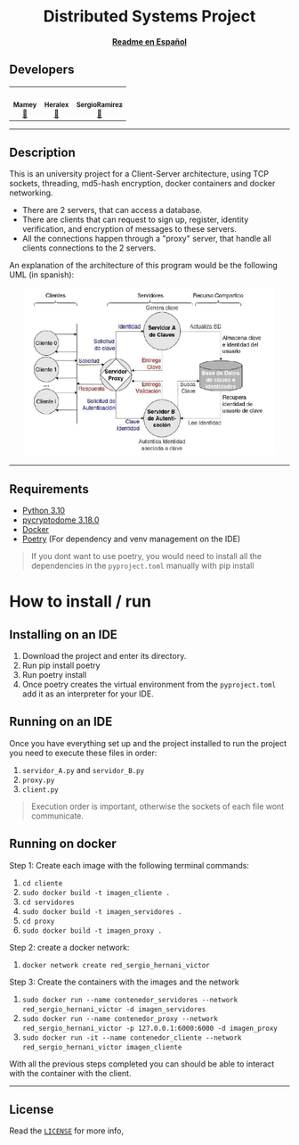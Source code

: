 <p align="center">
    <h1 align="center"> Distributed Systems Project</h1>
    <h4 align="center"><a href="docs/READMES.md">Readme en Español</a></h4>
</p>

## Developers
<table>
    <tbody>
        <tr>
            <td align="center"><a href="https://github.com/ImMamey" rel="nofollow"><img src="https://avatars.githubusercontent.com/u/32584037?v=4" width="150px;" alt="" style="max-width:100%;"><br><sub><b>Mamey</b></sub></a><br><a href="https://github.com/ImMamey/project-BDD/commits?author=ImMamey" title="Commits"><g-emoji class="g-emoji" alias="book" fallback-src="https://github.githubassets.com/images/icons/emoji/unicode/1f4d6.png">📖</g-emoji></a></td>
            <td align="center"><a href="https://github.com/heralex98" rel="nofollow"><img src="https://avatars.githubusercontent.com/u/106991487?v=4" width="150px;" alt="" style="max-width:100%;"><br><sub><b>Heralex</b></sub></a><br><a href="https://github.com/ImMamey/project-BDD/commits?author=heralex98" title="Commits"><g-emoji class="g-emoji" alias="book" fallback-src="https://github.githubassets.com/images/icons/emoji/unicode/1f4d6.png">📖</g-emoji></a></td>
            <td align="center"><a href="https://github.com/SergioRamirez1337" rel="nofollow"><img src="https://avatars.githubusercontent.com/u/45183215?v=4" width="150px;" alt="" style="max-width:100%;"><br><sub><b>SergioRamirez</b></sub></a><br><a href="https://github.com/ImMamey/project-BDD/commits?author=SergioRamirez1337" title="Commits"><g-emoji class="g-emoji" alias="book" fallback-src="https://github.githubassets.com/images/icons/emoji/unicode/1f4d6.png">📖</g-emoji></a></td>
        </tr>
    </tbody>
</table>

---
## Description

This is an university project for a Client-Server architecture, using TCP sockets, threading, md5-hash encryption, docker containers and docker networking.
* There are 2 servers, that can access a database.
* There are clients that can request to sign up, register, identity verification, and encryption of  messages to these servers.
* All the connections happen through a "proxy" server, that handle all clients connections to the 2 servers.

An explanation of the architecture of this program would be the following UML (in spanish):
<p align="center">
    <img src="docs\images\uml.jpg" title="uml" width="450">
</p>

---
## Requirements
* [Python 3.10](https://www.python.org/downloads/)
* [pycryptodome 3.18.0](https://pycryptodome.readthedocs.io/en/latest/src/installation.html)
* [Docker](https://docs.docker.com/engine/install/)
* [Poetry](https://python-poetry.org/) (For dependency and venv management on the IDE)

> If you dont want to use poetry, you would need to install all the dependencies in the `pyproject.toml` manually with pip install
# How to install / run
## Installing on an IDE
1. Download the project and enter its directory.
2. Run pip install poetry
3. Run poetry install
4. Once poetry creates the virtual environment from the `pyproject.toml` add it as an interpreter for your IDE.

## Running on an IDE
Once you have everything set up and the project installed to run the project you need to execute these files in order:
1. `servidor_A.py` and `servidor_B.py`
2. `proxy.py`
3. `client.py`
> Execution order is important, otherwise the sockets of each file wont communicate.
## Running on docker
 Step 1: Create each image with the following terminal commands:
1. `cd cliente`
2. `sudo docker build -t imagen_cliente .`
3. `cd servidores`
4. `sudo docker build -t imagen_servidores .`
5. `cd proxy` 
6. `sudo docker build -t imagen_proxy .`

Step 2: create a docker network:
1. `docker network create red_sergio_hernani_victor`

Step 3: Create the containers with the images and the network

1. `sudo docker run --name contenedor_servidores --network red_sergio_hernani_victor -d imagen_servidores`
2. `sudo docker run --name contenedor_proxy --network red_sergio_hernani_victor -p 127.0.0.1:6000:6000 -d imagen_proxy`
3. `sudo docker run -it --name contenedor_cliente --network red_sergio_hernani_victor imagen_cliente`

With all the previous steps completed you can should be able to interact with the container with the client.

---
## License
Read the [`LICENSE`](docs/LICENSE) for more info,
